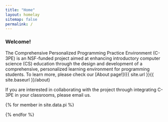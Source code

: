 ```yaml
---
title: "Home"
layout: homelay
sitemap: false
permalink: /
---
```


### Welcome!

The Comprehensive Personalized Programming Practice Environment (C-3PE) is an NSF-funded project aimed at enhancing introductory computer science (CS) education through the design and development of a comprehensive, personalized learning environment for programming students.  To learn more, please check our [About page!]({{ site.url }}{{ site.baseurl }}/about)

If you are interested in collaborating with the project through integrating C-3PE in your classrooms, please email us.

{% for member in site.data.pi %}

{% endfor %}